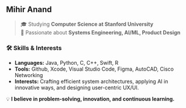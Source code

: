 ## Mihir Anand
> 🎓 Studying **Computer Science at Stanford University** \
> 🚀 Passionate about **Systems Engineering, AI/ML, Product Design**

### 🛠️ Skills & Interests
- **Languages:** Java, Python, C, C++, Swift, R
- **Tools:** Github, Xcode, Visual Studio Code, Figma, AutoCAD, Cisco Networking
- **Interests:** Crafting efficient system architectures, applying AI in innovative ways, and designing user-centric UX/UI.

💡 **I believe in problem-solving, innovation, and continuous learning.**

